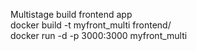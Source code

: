 Multistage build frontend app  
docker build -t myfront_multi frontend/  
docker run -d -p 3000:3000 myfront_multi  

